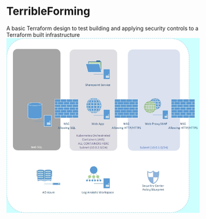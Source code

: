 # TerribleForming
A basic Terraform design to test building and applying security controls to a Terraform built infrastructure
![Diagram](./Azure2.jpg?raw=true "Title")
